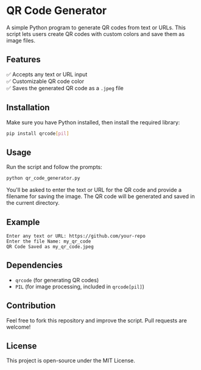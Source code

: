# QR Code Generator  

A simple Python program to generate QR codes from text or URLs. This script lets users create QR codes with custom colors and save them as image files.  

## Features  

✅ Accepts any text or URL input  
✅ Customizable QR code color  
✅ Saves the generated QR code as a `.jpeg` file  

## Installation  

Make sure you have Python installed, then install the required library:  

```bash
pip install qrcode[pil]
```

## Usage  

Run the script and follow the prompts:  

```bash
python qr_code_generator.py
```

You'll be asked to enter the text or URL for the QR code and provide a filename for saving the image. The QR code will be generated and saved in the current directory.  

## Example  

```
Enter any text or URL: https://github.com/your-repo  
Enter the file Name: my_qr_code  
QR Code Saved as my_qr_code.jpeg  
```

## Dependencies  

- `qrcode` (for generating QR codes)  
- `PIL` (for image processing, included in `qrcode[pil]`)  

## Contribution  

Feel free to fork this repository and improve the script. Pull requests are welcome!  

## License  

This project is open-source under the MIT License.

